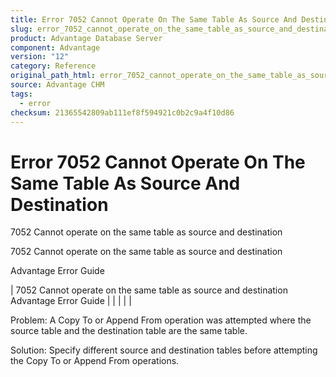 ```yaml
---
title: Error 7052 Cannot Operate On The Same Table As Source And Destination
slug: error_7052_cannot_operate_on_the_same_table_as_source_and_destination
product: Advantage Database Server
component: Advantage
version: "12"
category: Reference
original_path_html: error_7052_cannot_operate_on_the_same_table_as_source_and_destination.htm
source: Advantage CHM
tags:
  - error
checksum: 21365542809ab111ef8f594921c0b2c9a4f10d86
---
```


# Error 7052 Cannot Operate On The Same Table As Source And Destination

7052 Cannot operate on the same table as source and destination

7052 Cannot operate on the same table as source and destination

Advantage Error Guide

| 7052 Cannot operate on the same table as source and destination  Advantage Error Guide |  |  |  |  |

Problem: A Copy To or Append From operation was attempted where the source table and the destination table are the same table.

Solution: Specify different source and destination tables before attempting the Copy To or Append From operations.
